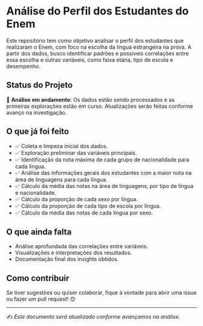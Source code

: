 # Análise do Perfil dos Estudantes do Enem

Este repositório tem como objetivo analisar o perfil dos estudantes que realizaram o Enem, com foco na escolha da língua estrangeira na prova. A partir dos dados, busco identificar padrões e possíveis correlações entre essa escolha e outras variáveis, como faixa etária, tipo de escola e desempenho.

## Status do Projeto

📌 **Análise em andamento**: Os dados estão sendo processados e as primeiras explorações estão em curso. Atualizações serão feitas conforme avanço na investigação.

## O que já foi feito

- ✅ Coleta e limpeza inicial dos dados.
- ✅ Exploração preliminar das variáveis principais.
- ✅ Identificação da nota máxima de cada grupo de nacionalidade para cada língua.
- ✅ Análise das informações gerais dos estudantes com a maior nota na área de linguagens para cada língua.
- ✅ Cálculo da média das notas na área de linguagens, por tipo de língua e nacionalidade.
- ✅ Cálculo da proporção de cada sexo por língua.
- ✅ Cálculo da proporção de cada tipo de escola por língua.
- ✅ Cálculo da média das notas de cada língua por sexo.

## O que ainda falta

- Análise aprofundada das correlações entre variáveis.
- Visualizações e interpretações dos resultados.
- Documentação final dos insights obtidos.

## Como contribuir

Se tiver sugestões ou quiser colaborar, fique à vontade para abrir uma issue ou fazer um pull request! 😊

---

✍️ *Este documento será atualizado conforme avançamos na análise.*

